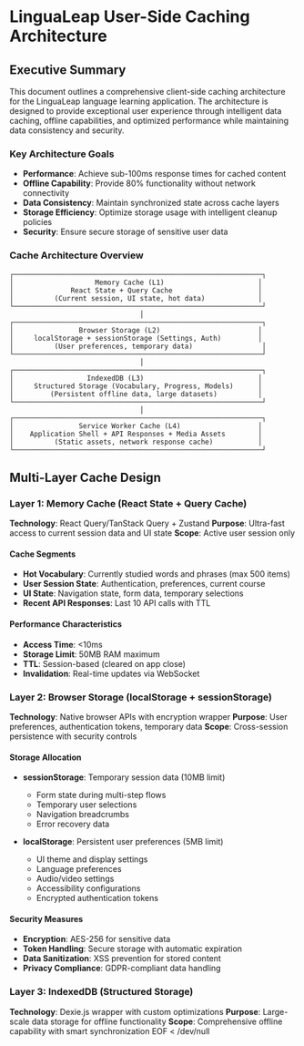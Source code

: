 # LinguaLeap User-Side Caching Architecture

## Executive Summary

This document outlines a comprehensive client-side caching architecture for the LinguaLeap language learning application. The architecture is designed to provide exceptional user experience through intelligent data caching, offline capabilities, and optimized performance while maintaining data consistency and security.

### Key Architecture Goals
- **Performance**: Achieve sub-100ms response times for cached content
- **Offline Capability**: Provide 80% functionality without network connectivity
- **Data Consistency**: Maintain synchronized state across cache layers
- **Storage Efficiency**: Optimize storage usage with intelligent cleanup policies
- **Security**: Ensure secure storage of sensitive user data

### Cache Architecture Overview
```
┌─────────────────────────────────────────────────────────────┐
│                    Memory Cache (L1)                       │
│              React State + Query Cache                     │
│          (Current session, UI state, hot data)             │
└─────────────────────────────────────────────────────────────┘
                                │
┌─────────────────────────────────────────────────────────────┐
│                Browser Storage (L2)                        │
│     localStorage + sessionStorage (Settings, Auth)         │
│          (User preferences, temporary data)                 │
└─────────────────────────────────────────────────────────────┘
                                │
┌─────────────────────────────────────────────────────────────┐
│                  IndexedDB (L3)                            │
│     Structured Storage (Vocabulary, Progress, Models)      │
│         (Persistent offline data, large datasets)          │
└─────────────────────────────────────────────────────────────┘
                                │
┌─────────────────────────────────────────────────────────────┐
│                Service Worker Cache (L4)                   │
│    Application Shell + API Responses + Media Assets        │
│          (Static assets, network response cache)           │
└─────────────────────────────────────────────────────────────┘
```

## Multi-Layer Cache Design

### Layer 1: Memory Cache (React State + Query Cache)
**Technology**: React Query/TanStack Query + Zustand
**Purpose**: Ultra-fast access to current session data and UI state
**Scope**: Active user session only

#### Cache Segments
- **Hot Vocabulary**: Currently studied words and phrases (max 500 items)
- **User Session State**: Authentication, preferences, current course
- **UI State**: Navigation state, form data, temporary selections
- **Recent API Responses**: Last 10 API calls with TTL

#### Performance Characteristics
- **Access Time**: <10ms
- **Storage Limit**: 50MB RAM maximum
- **TTL**: Session-based (cleared on app close)
- **Invalidation**: Real-time updates via WebSocket

### Layer 2: Browser Storage (localStorage + sessionStorage)
**Technology**: Native browser APIs with encryption wrapper
**Purpose**: User preferences, authentication tokens, temporary data
**Scope**: Cross-session persistence with security controls

#### Storage Allocation
- **sessionStorage**: Temporary session data (10MB limit)
  - Form state during multi-step flows
  - Temporary user selections
  - Navigation breadcrumbs
  - Error recovery data

- **localStorage**: Persistent user preferences (5MB limit)
  - UI theme and display settings
  - Language preferences
  - Audio/video settings
  - Accessibility configurations
  - Encrypted authentication tokens

#### Security Measures
- **Encryption**: AES-256 for sensitive data
- **Token Handling**: Secure storage with automatic expiration
- **Data Sanitization**: XSS prevention for stored content
- **Privacy Compliance**: GDPR-compliant data handling

### Layer 3: IndexedDB (Structured Storage)
**Technology**: Dexie.js wrapper with custom optimizations
**Purpose**: Large-scale data storage for offline functionality
**Scope**: Comprehensive offline capability with smart synchronization
EOF < /dev/null
